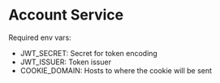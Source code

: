 # Account Service

Required env vars:
* JWT_SECRET: Secret for token encoding
* JWT_ISSUER: Token issuer
* COOKIE_DOMAIN: Hosts to where the cookie will be sent